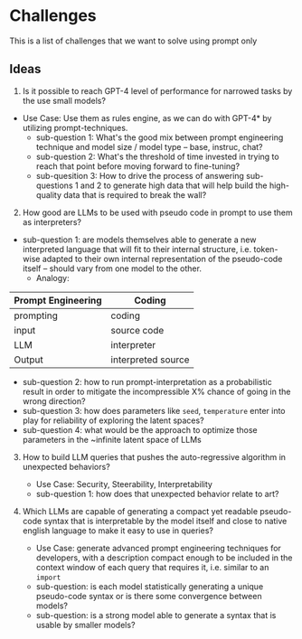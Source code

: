 # Challenges

This is a list of challenges that we want to solve using prompt only


## Ideas

1. Is it possible to reach GPT-4 level of performance for narrowed tasks by the use small models? 
  - Use Case: Use them as rules engine, as we can do with GPT-4* by utilizing prompt-techniques.
    - sub-question 1: What's the good mix between prompt engineering technique and model size / model type – base, instruc, chat?
    - sub-question 2: What's the threshold of time invested in trying to reach that point before moving forward to fine-tuning?
    - sub-quesition 3: How to drive the process of answering sub-questions 1 and 2 to generate high data that will help build the high-quality data that is required to break the wall?

2. How good are LLMs to be used with pseudo code in prompt to use them as interpreters?
  - sub-question 1: are models themselves able to generate a new interpreted language that will fit to their internal structure, i.e. token-wise adapted to their own internal representation of the pseudo-code itself – should vary from one model to the other.
    - Analogy:
  
| Prompt Engineering | Coding             |
| ------------------ | ------------------ |
| prompting          | coding             |
| input              | source code        |
| LLM                | interpreter        |
| Output             | interpreted source |

   - sub-question 2: how to run prompt-interpretation as a probabilistic result in order to mitigate the incompressible X% chance of going in the wrong direction?
   - sub-question 3: how does parameters like `seed`, `temperature` enter into play for reliability of exploring the latent spaces?
   - sub-question 4: what would be the approach to optimize those parameters in the ~infinite latent space of LLMs

3. How to build LLM queries that pushes the auto-regressive algorithm in unexpected behaviors?
   - Use Case: Security, Steerability, Interpretability
   - sub-question 1: how does that unexpected behavior relate to art?

4. Which LLMs are capable of generating a compact yet readable pseudo-code syntax that is interpretable by the model itself and close to native english language to make it easy to use in queries?
   - Use Case: generate advanced prompt engineering techniques for developers, with a description compact enough to be included in the context window of each query that requires it, i.e. similar to an `import`
   - sub-question: is each model statistically generating a unique pseudo-code syntax or is there some convergence between models?
   - sub-question: is a strong model able to generate a syntax that is usable by smaller models?